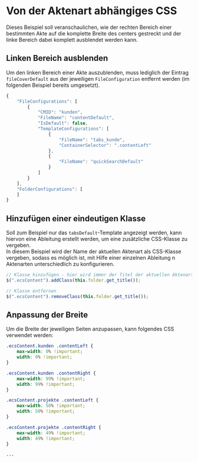 # Von der Aktenart abhängiges CSS #

Dieses Beispiel soll veranschaulichen, wie der rechten Bereich einer 
bestimmten Akte auf die komplette Breite des centers gestreckt 
und der linke Bereich dabei komplett ausblendet werden kann.

## Linken Bereich ausblenden ##

Um den linken Bereich einer Akte auszublenden, muss lediglich der Eintrag ``fileCoverDefault`` 
aus der jeweiligen ``FileConfiguration`` entfernt werden (im folgenden Beispiel bereits umgesetzt).

```javascript
{
    "FileConfigurations": [
        {
            "CMID": "kunden",
            "FileName": "contentDefault",
            "IsDefault": false,
            "TemplateConfigurations": [
                {
                    "FileName": "tabs_kunde",
                    "ContainerSelector": ".contentLeft"
                },
                {
                    "FileName": "quickSearchDefault"
                }
            ]
        }
    ],
    "FolderConfigurations": [
    ]
}
```

## Hinzufügen einer eindeutigen Klasse ##

Soll zum Beispiel nur das ``tabsDefault``-Template angezeigt werden, kann hiervon eine Ableitung erstellt werden, um eine zusätzliche CSS-Klasse zu vergeben. 
<br/>
In diesem Beispiel wird der Name der aktuellen Aktenart als CSS-Klasse vergeben, sodass es möglich ist, mit Hilfe einer einzelnen Ableitung n Aktenarten 
unterschiedlich zu konfigurieren.

```javascript
// Klasse hinzufügen - hier wird immer der Titel der aktuellen Aktenart vergeben - Falls Sonderzeichen vorkommen sollten, sollte ein fester Name vergeben werden
$(".ecsContent").addClass(this.folder.get_title());

// Klasse entfernen
$(".ecsContent").removeClass(this.folder.get_title());
```

## Anpassung der Breite ##

Um die Breite der jeweiligen Seiten anzupassen, kann folgendes CSS verwendet werden:

```css
.ecsContent.kunden .contentLeft {
	max-width: 0% !important;
	width: 0% !important;
}

.ecsContent.kunden .contentRight {
	max-width: 99% !important;
	width: 99% !important;
}

.ecsContent.projekte .contentLeft {
	max-width: 50% !important;
	width: 50% !important;
}

.ecsContent.projekte .contentRight {
	max-width: 49% !important;
	width: 49% !important;
}

...
```
